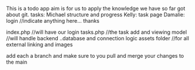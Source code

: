 This is a todo app aim is for us to apply the knowledge we have so far got about git.
tasks: Michael structure and progress
Kelly: task page
Damalie: login
//indicate anything here...
thanks


index.php //will have our login
tasks.php //the task add and viewing
model //will handle backend ..database and connection logic
assets folder //for all external linking and images


add each a branch and make sure to you pull and merge your changes to the main
